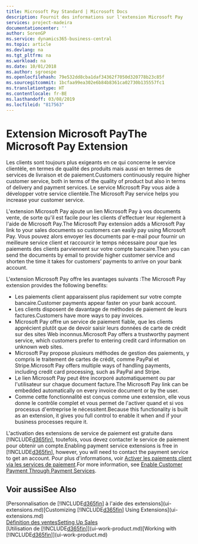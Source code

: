 ```yaml
---
title: Microsoft Pay Standard | Microsoft Docs
description: Fournit des informations sur l'extension Microsoft Pay
services: project-madeira
documentationcenter: ''
author: SorenGP
ms.service: dynamics365-business-central
ms.topic: article
ms.devlang: na
ms.tgt_pltfrm: na
ms.workload: na
ms.date: 10/01/2018
ms.author: sgroespe
ms.openlocfilehash: 79e532dd8cba1daf34362f7050d320778b23c85f
ms.sourcegitcommit: 1bcfaa99ea302e6b84b8361ca02730b135557fc1
ms.translationtype: HT
ms.contentlocale: fr-BE
ms.lasthandoff: 03/08/2019
ms.locfileid: "817563"
---
```

# <a name="the-microsoft-pay-extension"></a><span data-ttu-id="09b67-103">Extension Microsoft Pay</span><span class="sxs-lookup"><span data-stu-id="09b67-103">The Microsoft Pay Extension</span></span>
<span data-ttu-id="09b67-104">Les clients sont toujours plus exigeants en ce qui concerne le service clientèle, en termes de qualité des produits mais aussi en termes de services de livraison et de paiement.</span><span class="sxs-lookup"><span data-stu-id="09b67-104">Customers continuously require higher customer service, both in terms of the quality of product but also in terms of delivery and payment services.</span></span> <span data-ttu-id="09b67-105">Le service Microsoft Pay vous aide à développer votre service clientèle.</span><span class="sxs-lookup"><span data-stu-id="09b67-105">The Microsoft Pay service helps you increase your customer service.</span></span>

<span data-ttu-id="09b67-106">L'extension Microsoft Pay ajoute un lien Microsoft Pay à vos documents vente, de sorte qu'il est facile pour les clients d'effectuer leur règlement à l'aide de Microsoft Pay.</span><span class="sxs-lookup"><span data-stu-id="09b67-106">The Microsoft Pay extension adds a Microsoft Pay link to your sales documents so customers can easily pay using Microsoft Pay.</span></span> <span data-ttu-id="09b67-107">Vous pouvez alors envoyer les documents par e-mail pour fournir un meilleure service client et raccourcir le temps nécessaire pour que les paiements des clients parviennent sur votre compte bancaire.</span><span class="sxs-lookup"><span data-stu-id="09b67-107">Then you can send the documents by email to provide higher customer service and shorten the time it takes for customers’ payments to arrive on your bank account.</span></span>

<span data-ttu-id="09b67-108">L'extension Microsoft Pay offre les avantages suivants :</span><span class="sxs-lookup"><span data-stu-id="09b67-108">The Microsoft Pay extension provides the following benefits:</span></span>
- <span data-ttu-id="09b67-109">Les paiements client apparaissent plus rapidement sur votre compte bancaire.</span><span class="sxs-lookup"><span data-stu-id="09b67-109">Customer payments appear faster on your bank account.</span></span>
- <span data-ttu-id="09b67-110">Les clients disposent de davantage de méthodes de paiement de leurs factures.</span><span class="sxs-lookup"><span data-stu-id="09b67-110">Customers have more ways to pay invoices.</span></span>
- <span data-ttu-id="09b67-111">Microsoft Pay offre un service de paiement fiable, que les clients apprécient plutôt que de devoir saisir leurs données de carte de crédit sur des sites Web inconnus.</span><span class="sxs-lookup"><span data-stu-id="09b67-111">Microsoft Pay offers a trustworthy payment service, which customers prefer to entering credit card information on unknown web sites.</span></span>
- <span data-ttu-id="09b67-112">Microsoft Pay propose plusieurs méthodes de gestion des paiements, y compris le traitement de cartes de crédit, comme PayPal et Stripe.</span><span class="sxs-lookup"><span data-stu-id="09b67-112">Microsoft Pay offers multiple ways of handling payments, including credit card processing, such as PayPal and Stripe.</span></span>
- <span data-ttu-id="09b67-113">Le lien Microsoft Pay peut être incorporé automatiquement ou par l'utilisateur sur chaque document facture.</span><span class="sxs-lookup"><span data-stu-id="09b67-113">The Microsoft Pay link can be embedded automatically on every invoice document or by the user.</span></span>
- <span data-ttu-id="09b67-114">Comme cette fonctionnalité est conçus comme une extension, elle vous donne le contrôle complet et vous permet de l'activer quand et si vos processus d'entreprise le nécessitent.</span><span class="sxs-lookup"><span data-stu-id="09b67-114">Because this functionality is built as an extension, it gives you full control to enable it when and if your business processes require it.</span></span>

<span data-ttu-id="09b67-115">L'activation des extensions de service de paiement est gratuite dans [!INCLUDE[d365fin](includes/d365fin_md.md)], toutefois, vous devez contacter le service de paiement pour obtenir un compte.</span><span class="sxs-lookup"><span data-stu-id="09b67-115">Enabling payment service extensions is free in [!INCLUDE[d365fin](includes/d365fin_md.md)], however, you will need to contact the payment service to get an account.</span></span> <span data-ttu-id="09b67-116">Pour plus d'informations, voir [Activer les paiements client via les services de paiement](sales-how-enable-payment-service-extensions.md).</span><span class="sxs-lookup"><span data-stu-id="09b67-116">For more information, see [Enable Customer Payment Through Payment Services](sales-how-enable-payment-service-extensions.md).</span></span>

## <a name="see-also"></a><span data-ttu-id="09b67-117">Voir aussi</span><span class="sxs-lookup"><span data-stu-id="09b67-117">See Also</span></span>
<span data-ttu-id="09b67-118">[Personnalisation de [!INCLUDE[d365fin](includes/d365fin_md.md)] à l'aide des extensions](ui-extensions.md)</span><span class="sxs-lookup"><span data-stu-id="09b67-118">[Customizing [!INCLUDE[d365fin](includes/d365fin_md.md)] Using Extensions](ui-extensions.md)</span></span>  
[<span data-ttu-id="09b67-119">Définition des ventes</span><span class="sxs-lookup"><span data-stu-id="09b67-119">Setting Up Sales</span></span>](sales-setup-sales.md)  
<span data-ttu-id="09b67-120">[Utilisation de [!INCLUDE[d365fin](includes/d365fin_md.md)]](ui-work-product.md)</span><span class="sxs-lookup"><span data-stu-id="09b67-120">[Working with [!INCLUDE[d365fin](includes/d365fin_md.md)]](ui-work-product.md)</span></span>
